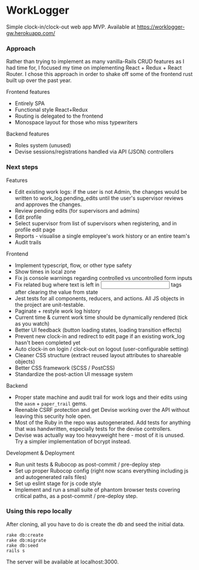 # WorkLogger

Simple clock-in/clock-out web app MVP.
Available at https://worklogger-gw.herokuapp.com/

### Approach

Rather than trying to implement as many vanilla-Rails CRUD features as I had time for, I focused my time on implementing React + Redux + React Router. I chose this approach in order to shake off some of the frontend rust built up over the past year.

Frontend features
* Entirely SPA
* Functional style React+Redux
* Routing is delegated to the frontend
* Monospace layout for those who miss typewriters

Backend features
* Roles system (unused)
* Devise sessions/registrations handled via API (JSON) controllers

### Next steps

Features
* Edit existing work logs: if the user is not Admin, the changes would be written to work_log.pending_edits until the user's supervisor reviews and approves the changes.
* Review pending edits (for supervisors and admins)
* Edit profile
* Select supervisor from list of supervisors when registering, and in profile edit page
* Reports - visualise a single employee's work history or an entire team's
* Audit trails

Frontend
* Implement typescript, flow, or other type safety
* Show times in local zone
* Fix js console warnings regarding controlled vs uncontrolled form inputs
* Fix related bug where text is left in <input> tags after clearing the value from state 
* Jest tests for all components, reducers, and actions. All JS objects in the project are unit-testable.
* Paginate + restyle work log history
* Current time & current work time should be dynamically rendered (tick as you watch)
* Better UI feedback (button loading states, loading transition effects)
* Prevent new clock-in and redirect to edit page if an existing work_log hasn't been completed yet
* Auto clock-in on login / clock-out on logout (user-configurable setting)
* Cleaner CSS structure (extract reused layout attributes to shareable objects)
* Better CSS framework (SCSS / PostCSS)
* Standardize the post-action UI message system

Backend
* Proper state machine and audit trail for work logs and their edits using the `aasm` + `paper_trail` gems.
* Reenable CSRF protection and get Devise working over the API without leaving this security hole open.
* Most of the Ruby in the repo was autogenerated. Add tests for anything that was handwritten, especially tests for the devise controllers.
* Devise was actually way too heavyweight here - most of it is unused. Try a simpler implementation of bcrypt instead.

Development & Deployment
* Run unit tests & Rubocop as post-commit / pre-deploy step
* Set up proper Rubocop config (right now scans everything including js and autogenerated rails files)
* Set up eslint stage for js code style
* Implement and run a small suite of phantom browser tests covering critical paths, as a post-commit / pre-deploy step. 

### Using this repo locally

After cloning, all you have to do is create the db and seed the initial data.
```
rake db:create
rake db:migrate
rake db:seed
rails s
```
The server will be available at localhost:3000.
